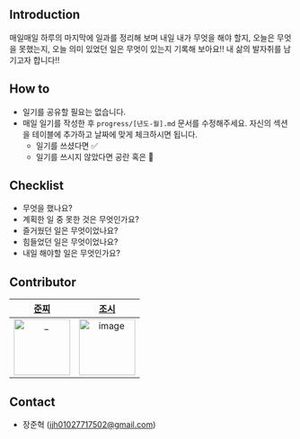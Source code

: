 ## Introduction
매일매일 하루의 마지막에 일과를 정리해 보며 내일 내가 무엇을 해야 할지, 오늘은 무엇을 못했는지, 오늘 의미 있었던 일은 무엇이 있는지 기록해 보아요!! 내 삶의 발자취를 남기고자 합니다!!

## How to
- 일기를 공유할 필요는 없습니다.
- 매일 일기를 작성한 후 `progress/[년도-월].md` 문서를 수정해주세요. 자신의 섹션을 테이블에 추가하고 날짜에 맞게 체크하시면 됩니다. 
  - 일기를 쓰셨다면 ✅
  - 일기를 쓰시지 않았다면 공란 혹은 🐶

## Checklist
- 무엇을 했나요?
- 계획한 일 중 못한 것은 무엇인가요?
- 즐거웠던 일은 무엇이었나요?
- 힘들었던 일은 무엇이었나요?
- 내일 해야할 일은 무엇인가요?

## Contributor
| [준찌](https://github.com/juunzzi) |[조시](https://github.com/hyunrrr)|
|:---:|:---:|
|<img src="https://avatars.githubusercontent.com/u/78349600?v=4" width=100px alt="_"/>|<img width=100px alt="image" src="https://avatars.githubusercontent.com/u/54316950?v=4">|

## Contact
- 장준혁 (jjh01027717502@gmail.com)
